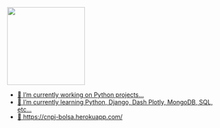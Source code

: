 <div align="left">
  <a href="https://github.com/FelipeBMoura">
  <img height="180em" src="https://github-readme-stats.vercel.app/api?username=FelipeBMoura&show_icons=true&theme=dracula&include_all_commits=true&count_private=true"/>
<!--   <img height="180em" src="https://github-readme-stats.vercel.app/api/top-langs/?username=FelipeBMoura&layout=compact&langs_count=7&theme=dracula"/> -->
</div>


- 🔭 I’m currently working on Python projects...
- 🌱 I’m currently learning Python, Django, Dash Plotly, MongoDB, SQL, etc...
- 🔗 https://cnpj-bolsa.herokuapp.com/
